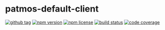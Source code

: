 # patmos-default-client
[![github tag](https://img.shields.io/github/tag/michaelmitchell/patmos-default-client.svg?maxAge=2592000)]()
[![npm version](https://badge.fury.io/js/patmos-default-client.svg)](https://badge.fury.io/js/patmos-default-client)
[![npm license](https://img.shields.io/npm/l/patmos-default-client.svg?maxAge=2592000)]()
[![build status](https://travis-ci.org/michaelmitchell/patmos-default-client.svg?branch=master)](https://travis-ci.org/michaelmitchell/patmos-default-client)
[![code coverage](https://coveralls.io/repos/github/michaelmitchell/patmos-default-client/badge.svg?branch=develop)](https://coveralls.io/github/michaelmitchell/patmos-default-client?branch=develop)
